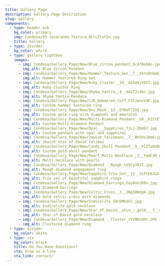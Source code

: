 ```yaml
---
title: Gallery Page
description: Gallery Page Description
slug: gallery
components:
  - type: header_sub
    bg_color: primary
    img: Condesa/03-Jacaranda-Textura_8Lrc2lvC5n.jpg
    title: Gallery
  - type: divider
    bg_color: white
  - type: gallery_lightbox
    images:
      - img: Condesa/Gallery_Page/New/Blue_zircon_pendant_5c47BobAo.jpg
        img_alt: Blue Zircon Pendant
      - img: Condesa/Gallery_Page/New/Hammer_Texture_Set__7__3SYxOnbmQ.jpg
        img_alt: Hammer Textured Ring Set
      - img: Condesa/Gallery_Page/New/Ruby_Cluster__19__Xa5UAjV0YI.jpg
        img_alt: Ruby Cluster Ring
      - img: Condesa/Gallery_Page/New/Shyma_Yantra__4__m41TJi1Kr.jpg
        img_alt: Shyma Yantra Mandala
      - img: Condesa/Gallery_Page/New/CJE_Hammered_Cuff_F3l2wnxV4E.jpg
        img_alt: Custom hammer textured ring
      - img: Condesa/Gallery_Page/New/Oni_Mask__13__EYDUY7ZUZ.jpg
        img_alt: Custom gold ring with diamonds and emeralds
      - img: Condesa/Gallery_Page/New/Multi-Diamond_Pendant__10__h2tYETxut.jpg
        img_alt: Custom Multi-Diamond Pendant
      - img: Condesa/Gallery_Page/New/Opal___Sapphires_fjLJ-ZOeD7.jpg
        img_alt: Custom pendant with opal and sapphires
      - img: Condesa/Gallery_Page/New/Jewish_Talismans__7__Wh5Vx18m6.jpg
        img_alt: Jewish star of David taliman
      - img: Condesa/Gallery_Page/New/Candy_Skull_Pendant__9__VlZTuOdQe.jpg
        img_alt: Custom gold skull pendant
      - img: Condesa/Gallery_Page/New/Pearl_Multi-Necklace__3__YqdC3R_eMA.jpg
        img_alt: Multi-necklace with pearls
      - img: Condesa/Gallery_Page/New/Diamond_-_Rough_to5Cy2A31.jpg
        img_alt: Rough diamond engagement ring
      - img: Condesa/Gallery_Page/New/Sapphire_Trio_Set__13__1CFtE6JwI.jpg
        img_alt: Trio set of beautiful sapphire rings
      - img: Condesa/Gallery_Page/New/Diamond_Earrings_GayboniK0n.jpg
        img_alt: Diamond Earrings
      - img: Condesa/Gallery_Page/New/Celtic_Cross__3__2Nq5BNdpH.jpg
        img_alt: Gold celtic cross with diamonds
      - img: Condesa/Gallery_Page/New/Indicolite_SQCOMkOSC.jpg
        img_alt: Indicolite gold necklace
      - img: Condesa/Gallery_Page/New/Star_of_David__shin_-_gold___7__gxOb-4sJkK.jpg
        img_alt: Star of David gold necklace
      - img: Condesa/Gallery_Page/New/Diamond_-_Cluster_rVzMOvXMr.JPG
        img_alt: Clustered diamond ring
  - type: divider
    bg_color: white
  - type: cta
    bg_color: black
    title: Do You Have Questions?
    cta: Drop us a line
    cta_link: contact/
---
```

